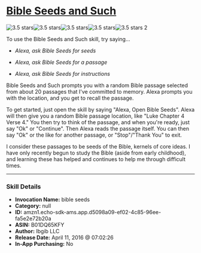 # [Bible Seeds and Such](http://alexa.amazon.com/#skills/amzn1.echo-sdk-ams.app.d5098a09-ef02-4c85-96ee-fa5e2e72b20a)
![3.5 stars](../../images/ic_star_black_18dp_1x.png)![3.5 stars](../../images/ic_star_black_18dp_1x.png)![3.5 stars](../../images/ic_star_black_18dp_1x.png)![3.5 stars](../../images/ic_star_half_black_18dp_1x.png)![3.5 stars](../../images/ic_star_border_black_18dp_1x.png) 2

To use the Bible Seeds and Such skill, try saying...

* *Alexa, ask Bible Seeds for seeds*

* *Alexa, ask Bible Seeds for a passage*

* *Alexa, ask Bible Seeds for instructions*

Bible Seeds and Such prompts you with a random Bible passage selected from about 20 passages that I've committed to memory. Alexa prompts you with the location, and you get to recall the passage.

To get started, just open the skill by saying "Alexa, Open Bible Seeds". Alexa will then give you a random Bible passage location, like "Luke Chapter 4 Verse 4." You then try to think of the passage, and when you're ready, just say "Ok" or "Continue". Then Alexa reads the passage itself. You can then say "Ok" or the like for another passage, or "Stop"/"Thank You" to exit. 

I consider these passages to be seeds of the Bible, kernels of core ideas. I have only recently begun to study the Bible (aside from early childhood), and learning these has helped and continues to help me through difficult times.

***

### Skill Details

* **Invocation Name:** bible seeds
* **Category:** null
* **ID:** amzn1.echo-sdk-ams.app.d5098a09-ef02-4c85-96ee-fa5e2e72b20a
* **ASIN:** B01DQ65KFY
* **Author:** Ibgib LLC
* **Release Date:** April 11, 2016 @ 07:02:26
* **In-App Purchasing:** No
